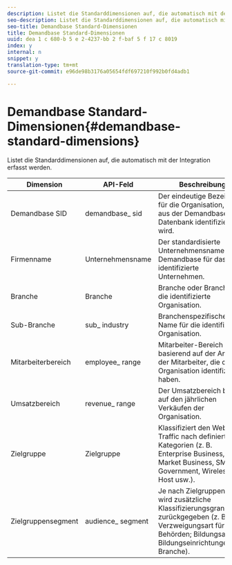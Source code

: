 ```yaml
---
description: Listet die Standarddimensionen auf, die automatisch mit der Integration erfasst werden.
seo-description: Listet die Standarddimensionen auf, die automatisch mit der Integration erfasst werden.
seo-title: Demandbase Standard-Dimensionen
title: Demandbase Standard-Dimensionen
uuid: dea 1 c 680-b 5 e 2-4237-bb 2 f-baf 5 f 17 c 8019
index: y
internal: n
snippet: y
translation-type: tm+mt
source-git-commit: e96de98b3176a05654fdf697210f992b0fd4adb1

---
```



# Demandbase Standard-Dimensionen{#demandbase-standard-dimensions}

Listet die Standarddimensionen auf, die automatisch mit der Integration erfasst werden.

| Dimension | API-Feld | Beschreibung |
|---|---|---|
| Demandbase SID | demandbase_ sid | Der eindeutige Bezeichner für die Organisation, die aus der Demandbase-Datenbank identifiziert wird. |
| Firmenname | Unternehmensname | Der standardisierte Unternehmensname der Demandbase für das identifizierte Unternehmen. |
| Branche | Branche | Branche oder Branche für die identifizierte Organisation. |
| Sub-Branche | sub_ industry | Branchenspezifischer Name für die identifizierte Organisation. |
| Mitarbeiterbereich | employee_ range | Mitarbeiter-Bereich basierend auf der Anzahl der Mitarbeiter, die die Organisation identifiziert haben. |
| Umsatzbereich | revenue_ range | Der Umsatzbereich basiert auf den jährlichen Verkäufen der Organisation. |
| Zielgruppe | Zielgruppe | Klassifiziert den Web-Traffic nach definierten Kategorien (z. B. Enterprise Business, Mid-Market Business, SMB, Government, Wireless, Host usw.). |
| Zielgruppensegment | audience_ segment | Je nach Zielgruppentyp wird zusätzliche Klassifizierungsgranularität zurückgegeben (z. B. Verzweigungsart für Behörden; Bildungsart für Bildungseinrichtungen; Branche). |

